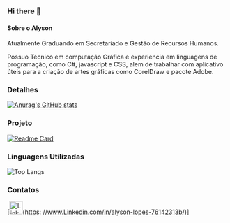 ### Hi there 👋

#### Sobre o Alyson

Atualmente Graduando em Secretariado e Gestão de Recursos Humanos.

Possuo Técnico em computação Gráfica e experiencia em linguagens de programação, como C#, javascript e CSS, alem de trabalhar com aplicativo úteis para a criação de artes gráficas como CorelDraw e pacote Adobe.

### Detalhes

[![Anurag's GitHub stats](https://github-readme-stats.vercel.app/api?username=AlLp3s&showicons=true&theme=dark)](https://github.com/anuraghazra/github-readme-stats)

### Projeto

[![Readme Card](https://github-readme-stats.vercel.app/api/pin/?username=AlLp3s&repo=Projeto-Jornadadev-EBAC&theme=dark)](https://github.com/anuraghazra/github-readme-stats)

### Linguagens Utilizadas
![Top Langs](https://github-readme-stats.vercel.app/api/top-langs/?username=AlLp3s&layout=compact&theme=dark)

### Contatos

[<img src= 'https://img.shields.io/badge/Linkedin-007785?style=for-the-badge&logo=linkedi&Color=white' alt= 'Linkedin' height='30'>(https: //www.Linkedin.com/in/alyson-lopes-76142313b/)]
